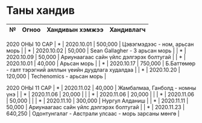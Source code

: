 # Таны хандив 

| № |      Огноо | Хандивын хэмжээ | Хандивлагч                                          |
|---|------------|-----------------|-----------------------------------------------------|
2020 ОНЫ 10 САР
| * | 2020.10.01 | 500,000          |  Цэвэгмэдээс - ном, арьсан морь                                                   |
| * | 2020.10.02 | 50,000          |  Sean Gallagher - 3 арьсан морь                                                   |
| * | 2020.10.09 | 50,000          |  Ариунаагаас сайн үйлс дэлгэрэх болтугай                                                  |
| * | 2020.10.01 | 40,000          | Арьсан морь                                                   |
| * | 2020.10.17 | 750,000          |  Б.Баттөмөр - галт тэрэгний аяллын үеийн дуудлага худалдаа                                                   |
| * | 2020.10.20 | 120,000          | Techenomics - арьсан морь                                                 |


2020 ОНЫ 11 САР
| * | 2020.11.02 | 40,000          | Жамбалмаа, Ганболд - номны үнэ                                                    |
| * | 2020.11.06 | 20,000          |                                                     |
| * | 2020.11.06 | 20,000          |                                                     |
| * | 2020.11.06 | 50,000          |                                                     |
| * | 2020.11.10 | 300,000         | Нургул Алданиш                                      |
| * | 2020.11.11 | 50,000          |  Ариунаагаас сайн үйлс дэлгэрэх болтугай                                                  |
| * | 2020.11.23 | 640,250         | Одонтунгалаг - Австрали улсаас - морь зарсаны мөнгө |

